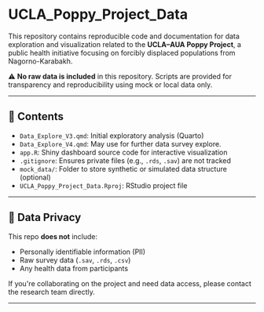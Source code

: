 # UCLA_Poppy_Project_Data

This repository contains reproducible code and documentation for data exploration and visualization related to the **UCLA–AUA Poppy Project**, a public health initiative focusing on forcibly displaced populations from Nagorno-Karabakh.

⚠️ **No raw data is included** in this repository. Scripts are provided for transparency and reproducibility using mock or local data only.

---

## 📂 Contents

- `Data_Explore_V3.qmd`: Initial exploratory analysis (Quarto)
- `Data_Explore_V4.qmd`: May use for further data survey explore. 
- `app.R`: Shiny dashboard source code for interactive visualization
- `.gitignore`: Ensures private files (e.g., `.rds`, `.sav`) are not tracked
- `mock_data/`: Folder to store synthetic or simulated data structure (optional)
- `UCLA_Poppy_Project_Data.Rproj`: RStudio project file

---

## 🚫 Data Privacy

This repo **does not** include:
- Personally identifiable information (PII)
- Raw survey data (`.sav`, `.rds`, `.csv`)
- Any health data from participants

If you're collaborating on the project and need data access, please contact the research team directly.

---


